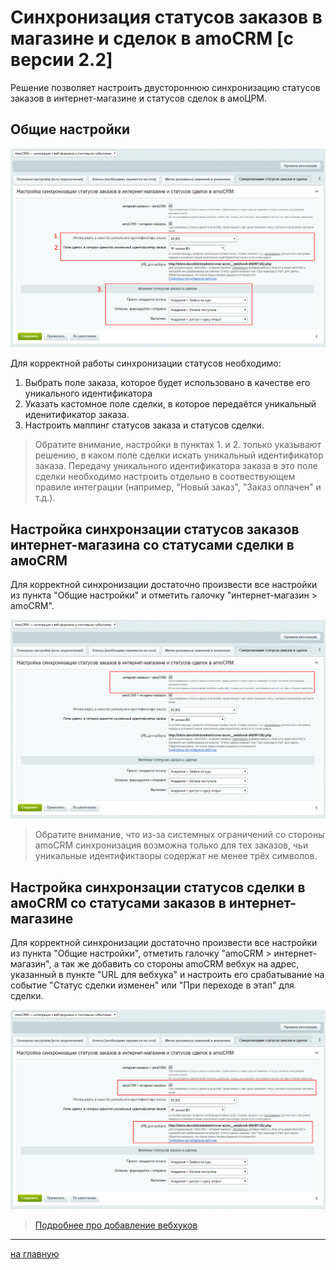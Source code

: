 # Синхронизация статусов заказов в магазине и сделок в amoCRM [с версии 2.2]

Решение позволяет настроить двустороннюю синхронизацию статусов заказов в интернет-магазине и статусов сделок в амоЦРМ.

## Общие настройки
![Обновление решений](./status-sync/sync-common.png)

Для корректной работы синхронизации статусов необходимо:
1. Выбрать поле заказа, которое будет использовано в качестве его уникального идентификатора
2. Указать кастомное поле сделки, в которое передаётся уникальный иденитификатор заказа.
3. Настроить маппинг статусов заказа и статусов сделки.

> Обратите внимание, настройки в пунктах 1. и 2. только указывают решению, в каком поле сделки искать уникальный идентификатор заказа. Передачу уникального идентификатора заказа в это поле сделки необходимо настроить отдельно в соотвествующем правиле интеграции (например, "Новый заказ", "Заказ оплачен" и т.д.).

## Настройка синхронзации статусов заказов интернет-магазина со статусами сделки в амоCRM
Для корректной синхронизации достаточно произвести все настройки из пункта "Общие настройки" и отметить галочку "интернет-магазин > amoCRM".

![Обновление решений](./status-sync/sync-bx-amo.png)

> Обратите внимание, что из-за системных ограничений со стороны amoCRM синхронизация возможна только для тех заказов, чьи уникальные идентификтаоры содержат не менее трёх символов.

## Настройка синхронзации статусов сделки в амоCRM со статусами заказов в интернет-магазине
Для корректной синхронизации достаточно произвести все настройки из пункта "Общие настройки", отметить галочку "amoCRM > интернет-магазин", а так же добавить со стороны amoCRM вебхук на адрес, указанный в пункте "URL для вебхука" и настроить его срабатывание на событие "Статус сделки изменен" или "При переходе в этап" для сделки.

![Обновление решений](./status-sync/sync-amo-bx.png)

> [Подробнее про добавление вебхуков](https://www.amocrm.ru/developers/content/api/webhooks)
---
[на главную](./README.MD)    